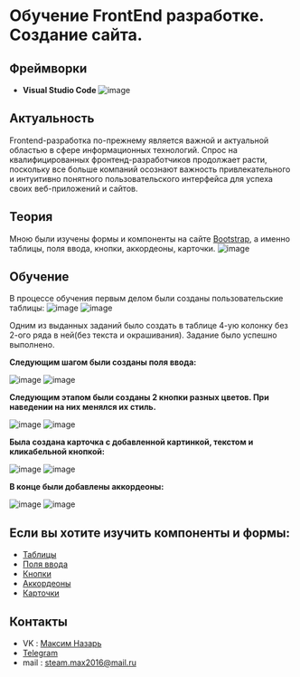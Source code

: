 # Обучение FrontEnd разработке. Создание сайта.
## Фреймворки
- **Visual Studio Code**
![image](https://github.com/CarbonProg/testPage/assets/133951431/406e029f-e409-4e27-b06c-204525221d57)
## Актуальность
Frontend-разработка по-прежнему является важной и актуальной областью в сфере информационных технологий. Спрос на квалифицированных фронтенд-разработчиков продолжает расти, поскольку все больше компаний осознают важность привлекательного и интуитивно понятного пользовательского интерфейса для успеха своих веб-приложений и сайтов.
## Теория
Мною были изучены формы и компоненты на сайте <a href="https://bootstrap-4.ru/">Bootstrap</a>, а именно таблицы, поля ввода, кнопки, аккордеоны, карточки.
![image](https://github.com/CarbonProg/testPage/assets/133951431/9d1ccdb1-6f9e-4bc7-b604-0473cb89e217)
## Обучение
В процессе обучения первым делом были созданы пользовательские таблицы:
![image](https://github.com/CarbonProg/testPage/assets/133951431/5cd53158-3c28-45cd-9b86-29f42f3f8682)
![image](https://github.com/CarbonProg/testPage/assets/133951431/5bbfe455-7dd1-49a5-af2c-ad3967391ff3)

Одним из выданных заданий было создать в таблице 4-ую колонку без 2-ого ряда в ней(без текста и окрашивания). Задание было успешно выполнено.

**Следующим шагом были созданы поля ввода:**

![image](https://github.com/CarbonProg/testPage/assets/133951431/19d60b1e-630f-423e-9d3b-c54f622dc35f)
![image](https://github.com/CarbonProg/testPage/assets/133951431/3f2bf2ed-4afa-4859-9fb5-b75f641ed801)

**Следующим этапом были созданы 2 кнопки разных цветов. При наведении на них менялся их стиль.**

![image](https://github.com/CarbonProg/testPage/assets/133951431/ffcd0ed5-f17e-4e3e-88a1-e4eedf359906)
![image](https://github.com/CarbonProg/testPage/assets/133951431/a818c7e8-d149-4a33-b813-a511e91f5481)

**Была создана карточка с добавленной картинкой, текстом и кликабельной кнопкой:**

![image](https://github.com/CarbonProg/testPage/assets/133951431/03997fc7-c4e3-4b0f-a837-b6c348a207ab)
![image](https://github.com/CarbonProg/testPage/assets/133951431/dd3e212c-253d-44f8-a82c-ac5568a0394b)

**В конце были добавлены **аккордеоны**:**

![image](https://github.com/CarbonProg/testPage/assets/133951431/6facd066-72c8-4b6a-8843-9691ca439a18)
![image](https://github.com/CarbonProg/testPage/assets/133951431/d0e0bf78-7701-4674-9b6f-47acfb4c8b79)

## Если вы хотите изучить компоненты и формы:
- <a href="https://bootstrap-4.ru/docs/5.3/content/tables/">Таблицы</a>
- <a href="https://bootstrap-4.ru/docs/5.1/forms/input-group/">Поля ввода</a>
- <a href="https://bootstrap-4.ru/docs/5.1/components/buttons/">Кнопки</a>
- <a href="https://bootstrap-4.ru/docs/5.1/components/accordion/">Аккордеоны</a>
- <a href="https://bootstrap-4.ru/docs/5.1/components/card/">Карточки</a>
## Контакты
- VK : [Максим Назарь](https://vk.com/ravecarbon)
- [Telegram](https://t.me/Carbon228)
- mail : steam.max2016@mail.ru
